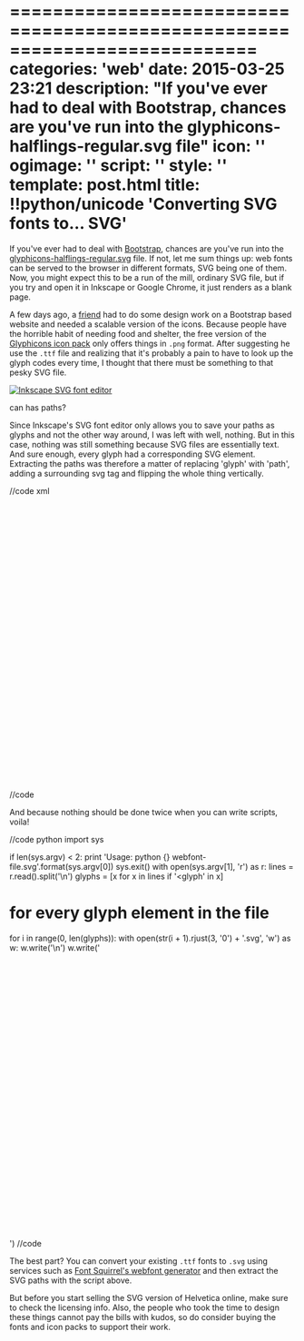 ===========================================================================
categories: 'web'
date: 2015-03-25 23:21
description: "If you've ever had to deal with Bootstrap, chances are you've run into the glyphicons-halflings-regular.svg file"
icon: ''
ogimage: ''
script: ''
style: ''
template: post.html
title: !!python/unicode 'Converting SVG fonts to... SVG'
===========================================================================

If you've ever had to deal with [Bootstrap](http://getbootstrap.com/), chances are you've run into the [glyphicons-halflings-regular.svg](https://github.com/twbs/bootstrap/blob/master/fonts/glyphicons-halflings-regular.svg) file. If not, let me sum things up: web fonts can be served to the browser in different formats, SVG being one of them. Now, you might expect this to be a run of the mill, ordinary SVG file, but if you try and open it in Inkscape or Google Chrome, it just renders as a<!--more--> blank page.

A few days ago, a [friend](http://danielmuntean.com/) had to do some design work on a Bootstrap based website and needed a scalable version of the icons. Because people have the horrible habit of needing food and shelter, the free version of the [Glyphicons icon pack](http://glyphicons.com/) only offers things in `.png` format. After suggesting he use the `.ttf` file and realizing that it's probably a pain to have to look up the glyph codes every time, I thought that there must be something to that pesky SVG file.

<a href="inkscape-svg-font-editor.png"><img class="img-full" src="inkscape-svg-font-editor.png" alt="Inkscape SVG font editor"></a>

<p class="caption">can has paths?</p>

Since Inkscape's SVG font editor only allows you to save your paths as glyphs and not the other way around, I was left with well, nothing. But in this case, nothing was still something because SVG files are essentially text. And sure enough, every glyph had a corresponding SVG element. Extracting the paths was therefore a matter of replacing 'glyph' with 'path', adding a surrounding svg tag and flipping the whole thing vertically.

//code xml
<glyph unicode="&#x270f;" d="M1011 1210q19 0 33 -13l153 -153q13 -14 13 -33t-13 -33l-99 -92l-214 214l95 96q13 14 32 14zM1013 800l-615 -614l-214 214l614 614zM317 96l-333 -112l110 335z" />

<!-- therefore becomes -->

<?xml version="1.0" standalone="no"?>
<svg width="1500px" height="1500px" version="1.1" xmlns="http://www.w3.org/2000/svg">
<path transform="scale(1, -1) translate(0, -1500)" unicode="&#x270f;" d="M1011 1210q19 0 33 -13l153 -153q13 -14 13 -33t-13 -33l-99 -92l-214 214l95 96q13 14 32 14zM1013 800l-615 -614l-214 214l614 614zM317 96l-333 -112l110 335z" />
</svg>
//code

And because nothing should be done twice when you can write scripts, voila!

//code python
import sys

if len(sys.argv) < 2:
  print 'Usage: python {} webfont-file.svg'.format(sys.argv[0])
  sys.exit()
with open(sys.argv[1], 'r') as r:
  lines = r.read().split('\n')
  glyphs = [x for x in lines if '<glyph' in x]
  # for every glyph element in the file
  for i in range(0, len(glyphs)):
    with open(str(i + 1).rjust(3, '0') + '.svg', 'w') as w:
      w.write('<?xml version="1.0" standalone="no"?>\n')
      w.write('<svg width="1500px" height="1500px" version="1.1" xmlns="http://www.w3.org/2000/svg">\n')
      # replace 'glyph' with 'path' and flip vertically
      w.write(glyphs[i].replace('<glyph', '<path transform="scale(1, -1) translate(0, -1500)"') + '\n')
      w.write('</svg>')
//code

The best part? You can convert your existing `.ttf` fonts to `.svg` using services such as [Font Squirrel's webfont generator](http://www.fontsquirrel.com/tools/webfont-generator) and then extract the SVG paths with the script above.

But before you start selling the SVG version of Helvetica online, make sure to check the licensing info. Also, the people who took the time to design these things cannot pay the bills with kudos, so do consider buying the fonts and icon packs to support their work.
